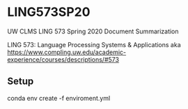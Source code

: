 # LING573SP20
UW CLMS LING 573 Spring 2020 Document Summarization


LING 573: Language Processing Systems & Applications aka https://www.compling.uw.edu/academic-experience/courses/descriptions/#573


## Setup
conda env create -f enviroment.yml
